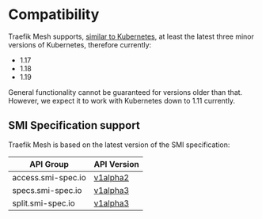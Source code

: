 # Compatibility

Traefik Mesh supports, [similar to Kubernetes](https://kubernetes.io/docs/setup/release/version-skew-policy/#supported-versions), at least the latest three minor versions of Kubernetes, therefore currently:

* 1.17
* 1.18
* 1.19

General functionality cannot be guaranteed for versions older than that. However, we expect it to work with Kubernetes down to 1.11 currently.

## SMI Specification support

Traefik Mesh is based on the latest version of the SMI specification:

| API Group          | API Version                                                                                                             |
|--------------------|-------------------------------------------------------------------------------------------------------------------------|
| access.smi-spec.io | [v1alpha2](https://github.com/servicemeshinterface/smi-spec/blob/master/apis/traffic-access/v1alpha2/traffic-access.md) |
| specs.smi-spec.io  | [v1alpha3](https://github.com/servicemeshinterface/smi-spec/blob/master/apis/traffic-specs/v1alpha3/traffic-specs.md)   |
| split.smi-spec.io  | [v1alpha3](https://github.com/servicemeshinterface/smi-spec/blob/master/apis/traffic-split/v1alpha3/traffic-split.md)   |

